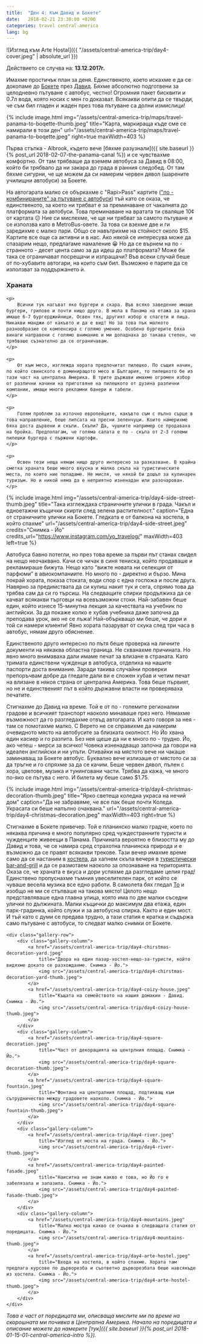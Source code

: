 ```yaml
---
title:  "Ден 4: Към Давид и Бокете"
date:   2018-02-21 23:30:00 +0200
categories: travel central-america
lang: bg
---
```


![Изглед към Arte Hostal]({{ "/assets/central-america-trip/day4-cover.jpeg" | absolute_url }})

Действието се случва на: **13.12.2017г.**

Имахме простичък план за деня. Единственото, което искахме е да се докопаме до [Бокете](https://www.openstreetmap.org/?mlat=8.7651&mlon=-82.4335#map=13/8.7651/-82.4335) през [Давид](https://www.openstreetmap.org/?mlat=8.4275&mlon=-82.4263#map=11/8.4275/-82.4263). Бяхме абсолютно подготвени за целодневно пътуване с автобус, честно! Огромния пакет бисквити и 0.7л вода, която носих с мен го доказват. Всякакви опити да се твърди, че съм бил гладен и жаден през това пътуване са долни измислици!

<!--more-->

{% include image.html
            img="/assets/central-america-trip/maps/travel-panama-to-boqette-thumb.jpeg"
            title="Карта, маркираща къде сме се намирали в този ден"
            url="/assets/central-america-trip/maps/travel-panama-to-boqette.jpeg"
            right=true
            maxWidth=403 %}

Първа стъпка - Albrook, където вече [бяхме разузнали]({{ site.baseurl }}{% post_url 2018-02-07-the-panama-canal %}) и се чувствахме комфортно. От там трябваше да вземем автобуса за Давид в 08:00, който би трябвало да ни закара до града в ранния следобед. От там бяхме сигурни, че ще можем да си намерим червен дявол (шарените училищни автобуси) за Бокете.

На автогарата малко се объркахме с "Rapi>Pass" картите (["по - комбинираните" за пътуване с автобуси](/assets/central-america-trip/day3-travel-cards.jpeg)) тъй като се оказа, че единственото, за което ни трябват е за преминаване от чакалнята до платформата за автобуси. Това преминаване на вратата ти сваляше 10¢ от картата 😕 Ние си мислехме, че ще ни трябват за самото пътуване и се използва като в MetroBus-овете. За това си взехме две и ги заредихме с малко пари. Общо се навътрихме на стойност около $15. Картите все още са активни и в нас. Ако някой се интересува може да спазарим нещо, предлагаме намаление 😀 Но да се върнем на по - странното - десет цента само за да идеш до платформата? Може би така се ограничават посрещачи и изпращачи? Във всеки случай беше от по-хубавите автогари, на които съм бил. Възможно е парите да се използват за поддържането ѝ.

<div class="bluebox">
    <h3>Храната</h3>
    
    <p>
        Всички тук нагъват яко бургери и скара. Във всяко заведение имаше бургери, грилове и почти нищо друго. В мола в Панама на етажа за храна имаше 6-7 бургерджийници. Освен тях, другият избор е спагети и пица. Никакви манджи от какъвто и да е вид! Но за това пък малкото разнообразие се компенсира с голямо умение. Особено бургерите бяха винаги направени с голямо внимание и ми допаднаха до такава степен, че трябваше съзнателно да се ограничавам.
    </p>

    <p>
        От към месо, изглежда хората предпочитат пилешко. По същия начин, по който свинското е доминиращото месо в България, то пилешкото бе из тази част на централна Америка. В трите държави имахме огромен избор от различни начини на приготвяне на пилешкото от дузина различни компании, имащи много рекламни банери и табели.
    </p>

    <p>
        Голям проблем за източно европейците, какъвто съм с пълно сърце в това направление, беше липсата на пресни зеленчуци. Които намерихме бяха доста дървени и скъпи. Скъпи? Да, чушките например се продаваха на бройка. Предполагам, че голяма салата е по - скъпа от 2-3 големи пилешки бургера с пържени картофи.
    </p>

    <p>
        Освен тези неща нямам нищо друго интересно за разказване. В крайна сметка храната беше много вкусна и малко скъпа на туристическите места, по които ние попадаме. Не мисля, че някой би дошъл за кулинарен туризъм. Но и никой няма да е неприятно изненадан или разочарован.
    </p>
</div>

{% include image.html
            img="/assets/central-america-trip/day4-side-street-thumb.jpeg"
            title="Така изглеждаха страничните улички в града. Чакъл и едноетажни къщички скирти след зелена растителност."
            caption="Една от страничните улички на Бокете. Гледката е от балкона на хостела, в който спахме"
            url="/assets/central-america-trip/day4-side-street.jpeg"
            credits="Снимка - Йо"
            credits_url="https://www.instagram.com/yo_travelog/"
            maxWidth=403
            left=true %}

Автобуса бавно потегли, но през това време за първи път станах свидел на нещо неочаквано. Качи се чичак в синя тениска, който продаваше и рекламираше бижута. Нещо като “вижте новата ни селекция от парфюми” в авиокомпаниите. Но много по - директно и бързо. Мина покрай хората, показа стоката, води спор с една госпожа и после друга. Навярно за предимствата да си купиш накит тук и сега, спрямо това да трябва сам да си го търсиш. На следващите спирки продължиха да се качват всякакви търговци на всевъзможни стоки. Най-забавен беше един, който изнесе 15-минутна лекция за качествата на учебник по английски. За да покаже колко е хубав учебника даже започна да преподава урок, ако не се лъжа! Най-объркващо ми беше, че дори и той си намери клиенти! Явно хората пазаруват от скука след три часа в автобус, нямам друго обяснение.

Единственото друго интересно по пътя беше проверка на личните документи на някаква областна граница. Не схванахме причината. Но явно много внимаваха дали имаме печат за влизане в страната. Като тримата единствени чужденци в автобуса, отделиха на нашите паспорти доста внимание. Заради такива случайни проверки препоръчвам добре да гледате дали ви е сложен хубав и четим печат на влизане в някоя страна от централна Америка. Това беше първият, но не и единственият път в който държавни власти ни проверяваха печатите.

Стигнахме до Давид на време. Той е от по - големите регионални градове и всичкият транспорт наоколо минаваше през него. Нямахме възможност да го разгледахме отвъд автогарата. И като говоря за нея - там се помотахме малко. С Верето не се справихме да намерим очевидното място на автобусите за близката околност. Но Йо хвана един касиер и го разпита. Без нея щеше да ни е много по - трудно. Йо, ако четеш - мерси за всичко! Човека изненадващо започна да говори на идеален английски и ни упъти. Отивайки на мястото вече ни чакаше заминаващ за Бокете автобус. Буквално вече излизаше от мястото си за да тръгне и го спряхме за да се качим. Беше червен дявол, пълен с хора, цветове, музика и тунинговани части. Трябва да кажа, че много по-яко се пътува с него. И билета му беше само $1.75.

{% include image.html
            img="/assets/central-america-trip/day4-christmas-decoration-thumb.jpeg"
            title="Ярко светеща коледна украса на нечий дом"
            caption="Да не забравяме, че все пак беше почти Коледа. Украсата си беше напълно очаквана."
            url="/assets/central-america-trip/day4-christmas-decoration.jpeg"
            maxWidth=403
            right=true %}

Стигнахме в Бокете привечер. Той е планинско малко градче, което по някаква причина е много популярно сред чуждестранните туристи и чужденците живеещи в Панама. Причината вероятно е близостта му до Давид и това, че се намира сред страхотна планинска природа и е възможно да се правят всякакви трекове. Тази вечер имахме време само да се настаним в [хостела](https://www.google.bg/maps/place/Arte+Hostal+Boquete/@8.7752823,-82.431731,18.83z/data=!4m13!1m7!3m6!1s0x8fa5ecdf0bce8359:0xc098303ddfb98e74!2sBoquete,+Panama!3b1!8m2!3d8.7772318!4d-82.4481944!3m4!1s0x8fa5ed27651ead8b:0x7fc8c6fac260cb73!8m2!3d8.7749494!4d-82.4314123?hl=en), да хапнем скъпа вечеря в [туристически bar-and-grill](https://www.google.bg/maps/place/Big+Daddy's+Grill/@8.7754523,-82.4321405,19.38z/data=!4m5!3m4!1s0x8fa5ecd8a2b1313f:0x5eed58f39afe02d2!8m2!3d8.7756147!4d-82.4325898?hl=en) и да се размотаем наоколо за опознаване на територията. Оказа се, че храната е вкуса и дори успяхме да разгледаме целия град! Единствено пропуснахме тъмния увеселителен парк, от който се чуваше весела музика все едно работи. В самолета бях гледал [То](http://www.imdb.com/title/tt1396484/) и изобщо не ми се стъпваше на такова място! Цялото нещо представляваше една главна улица, която има по две малки съседни улички по дължината. Малки къщички до максимум два етажа, един парк-градинка, който служи и за автобусна спирка. Както и един мост. И тъй като с думи се предава трудно, а тази статия е кратка и съдържа само пътуване с автобуси, то следват малко снимки от Бокете.

<div class="gallery gallery-full-width">

    <div class="gallery-row">
        <div class="gallery-column">
            <a href="/assets/central-america-trip/day4-chirstmas-decoration-yard.jpeg"
                title="Двора на един пазар-хостел-нещо-за-туристи, който видяхме докато се разхождахме. Снимка - Йо.">
                <img src="/assets/central-america-trip/day4-chirstmas-decoration-yard-thumb.jpeg">
            </a>
            <a href="/assets/central-america-trip/day4-coizy-house.jpeg"
                title="Къщата на семейството на нашия домакин - Давид. Снимка - Йо.">
                <img src="/assets/central-america-trip/day4-coizy-house-thumb.jpeg">
            </a>
        </div>
        <div class="gallery-column">
            <a href="/assets/central-america-trip/day4-square-decoration.jpeg"
                title="Част от декорацията на центрлния площад. Снимка - Йо.">
                <img src="/assets/central-america-trip/day4-square-decoration-thumb.jpeg">
            </a>
            <a href="/assets/central-america-trip/day4-square-fountain.jpeg"
                title="Фонтана на централния площад, подтикващ към сътрудничество между градовете наоколо. Снимка - Йо.">
                <img src="/assets/central-america-trip/day4-square-fountain-thumb.jpeg">
            </a>
        </div>
        <div class="gallery-column">
            <a href="/assets/central-america-trip/day4-river.jpeg"
                title="Изглед от моста на града. Снимка - Йо.">
                <img src="/assets/central-america-trip/day4-river-thumb.jpeg">
            </a>
            <a href="/assets/central-america-trip/day4-painted-fasade.jpeg"
                title="Наиситна не знам какво е това, но Йо го е забелязала и запазила. Снимка - Йо.">
                <img src="/assets/central-america-trip/day4-painted-fasade-thumb.jpeg">
            </a>
        </div>
        <div class="gallery-column">
            <a href="/assets/central-america-trip/day4-mountains.jpeg"
                title="Малко мостра какво се очаква в следващата статия от поредицата. Снимка - Йо.">
                <img src="/assets/central-america-trip/day4-mountains-thumb.jpeg">
            </a>
            <a href="/assets/central-america-trip/day4-arte-hostel.jpeg"
                title="Входа на хостела, в който спахме. Хората там предлага курсове по дърворезба и съответно дърворезбата беше навсякъде из хостела. Снимка - Йо.">
                <img src="/assets/central-america-trip/day4-arte-hostel-thumb.jpeg">
            </a>
        </div>
    </div>
</div>

_Това е част от поредицата ми, описваща мислите ми по време на скорошната ми почивка в Централна Америка. Начало на поредицата и описание можете да намерите [тук]({{ site.baseurl }}{% post_url 2018-01-15-01-central-america-intro %})._
